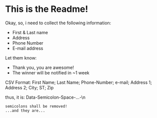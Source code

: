 # This is the Readme!

Okay, so, i need to collect the following information:

  * First & Last name
  * Address
  * Phone Number
  * E-mail address

Let them know:

  * Thank you, you are awesome!
  * The winner will be notified in ~1 week


  CSV Format:
  First Name; Last Name; Phone-Number; e-mail; Address 1; Address 2; City; ST; Zip
  
  thus, it is:
	Data-Semicolon-Space-...-\n
  
	semicolons shall be removed!
	...and they are...